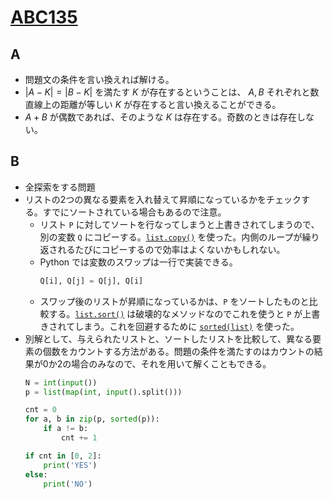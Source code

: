 # [ABC135](https://atcoder.jp/contests/abc135)
## A
* 問題文の条件を言い換えれば解ける。
* $\left| A-K \right| = \left| B-K \right|$ を満たす $K$ が存在するということは、 $A, B$ それぞれと数直線上の距離が等しい $K$ が存在すると言い換えることができる。
* $A+B$ が偶数であれば、そのような $K$ は存在する。奇数のときは存在しない。 

## B
* 全探索をする問題
* リストの2つの異なる要素を入れ替えて昇順になっているかをチェックする。すでにソートされている場合もあるので注意。
  * リスト `P` に対してソートを行なってしまうと上書きされてしまうので、別の変数 `Q` にコピーする。[`list.copy()`](https://docs.python.org/ja/3/library/copy.html#copy.copy) を使った。内側のループが繰り返されるたびにコピーするので効率はよくないかもしれない。
  * Python では変数のスワップは一行で実装できる。
    ```python
    Q[i], Q[j] = Q[j], Q[i]
    ```
  * スワップ後のリストが昇順になっているかは、`P` をソートしたものと比較する。[`list.sort()`](https://docs.python.org/ja/3/library/stdtypes.html#list.sort) は破壊的なメソッドなのでこれを使うと `P` が上書きされてしまう。これを回避するために [`sorted(list)`](https://docs.python.org/ja/3/library/functions.html#sorted) を使った。
* 別解として、与えられたリストと、ソートしたリストを比較して、異なる要素の個数をカウントする方法がある。問題の条件を満たすのはカウントの結果が0か2の場合のみなので、それを用いて解くこともできる。
    ```python
    N = int(input())
    p = list(map(int, input().split()))

    cnt = 0
    for a, b in zip(p, sorted(p)):
        if a != b:
            cnt += 1

    if cnt in [0, 2]:
        print('YES')
    else:
        print('NO')
    ```
